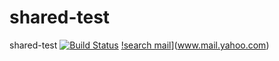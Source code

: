 # shared-test
shared-test
[![Build Status](https://travis-ci.org/SonarSource/sonar-scanner-cli.svg?branch=master)](https://travis-ci.org/SonarSource/sonar-scanner-cli)
[!search mail](www.google.com)](www.mail.yahoo.com)
